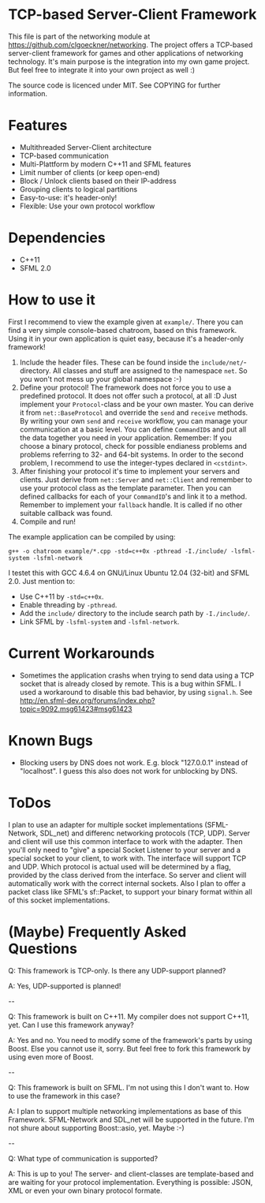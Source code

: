 # TCP-based Server-Client Framework

This file is part of the networking module at https://github.com/clgoeckner/networking. The project offers a TCP-based server-client framework for games and other applications of networking technology. It's main purpose is the integration into my own game project. But feel free to integrate it into your own project as well :) 

The source code is licenced under MIT. See COPYING for further information.

# Features

 - Multithreaded Server-Client architecture
 - TCP-based communication
 - Multi-Plattform by modern C++11 and SFML features
 - Limit number of clients (or keep open-end)
 - Block / Unlock clients based on their IP-address
 - Grouping clients to logical partitions
 - Easy-to-use: it's header-only!
 - Flexible: Use your own protocol workflow

# Dependencies

 - C++11
 - SFML 2.0

# How to use it

First I recommend to view the example given at `example/`. There you can find a very simple console-based chatroom, based on this framework. Using it in your own application is quiet easy, because it's a header-only framework!

 1. Include the header files. These can be found inside the `include/net/`-directory. All classes and stuff are assigned to the namespace `net`. So you won't not mess up your global namespace :-) 
 2. Define your protocol! The framework does not force you to use a predefined protocol. It does not offer such a protocol, at all :D Just implement your `Protocol`-class and be your own master. You can derive it from `net::BaseProtocol` and override the `send` and `receive` methods. By writing your own `send` and `receive` workflow, you can manage your communication at a basic level. You can define `CommandID`s and put all the data together you need in your application. Remember: If you choose a binary protocol, check for possible endianess problems and problems referring to 32- and 64-bit systems. In order to the second problem, I recommend to use the integer-types declared in `<cstdint>`.
 3. After finishing your protocol it's time to implement your servers and clients. Just derive from `net::Server` and `net::Client` and remember to use your protocol class as the template parameter. Then you can defined callbacks for each of your `CommandID`'s and link it to a method. Remember to implement your `fallback` handle. It is called if no other suitable callback was found.
 4. Compile and run!
 
The example application can be compiled by using:

    g++ -o chatroom example/*.cpp -std=c++0x -pthread -I./include/ -lsfml-system -lsfml-network

I testet this with GCC 4.6.4 on GNU/Linux Ubuntu 12.04 (32-bit) and SFML 2.0. Just mention to:

 - Use C++11 by `-std=c++0x`.
 - Enable threading by `-pthread`.
 - Add the `include/` directory to the include search path by `-I./include/`.
 - Link SFML by `-lsfml-system` and `-lsfml-network`.

# Current Workarounds

 - Sometimes the application crashs when trying to send data using a TCP socket
    that is already closed by remote. This is a bug within SFML. I used a
    workaround to disable this bad behavior, by using `signal.h`.
    See http://en.sfml-dev.org/forums/index.php?topic=9092.msg61423#msg61423

# Known Bugs

 - Blocking users by DNS does not work. E.g. block "127.0.0.1" instead of
    "localhost". I guess this also does not work for unblocking by DNS.

# ToDos

I plan to use an adapter for multiple socket implementations (SFML-Network,
SDL_net) and differenc networking protocols (TCP, UDP). Server and client
will use this common interface to work with the adapter. Then you'll only
need to "give" a special Socket Listener to your server and a special
socket to your client, to work with. The interface will support TCP and
UDP. Which protocol is actual used will be determined by a flag, provided
by the class derived from the interface. So server and client will
automatically work with the correct internal sockets. Also I plan to offer
a packet class like SFML's sf::Packet, to support your binary format within
all of this socket implementations.

# (Maybe) Frequently Asked Questions

Q: This framework is TCP-only. Is there any UDP-support planned?

A: Yes, UDP-supported is planned!

--

Q: This framework is built on C++11. My compiler does not support C++11, yet. Can I use this framework anyway?

A: Yes and no. You need to modify some of the framework's parts by using Boost. Else you cannot use it, sorry. But feel free to fork this framework by using even more of Boost.

--

Q: This framework is built on SFML. I'm not using this I don't want to. How to use the framework in this case?

A: I plan to support multiple networking implementations as base of this Framework. SFML-Network and SDL_net will be supported in the future. I'm not shure about supporting Boost::asio, yet. Maybe :-) 

--

Q: What type of communication is supported?

A: This is up to you! The server- and client-classes are template-based and are waiting for your protocol implementation. Everything is possible: JSON, XML or even your own binary protocol formate.



